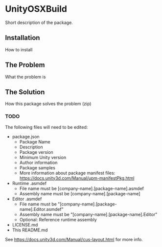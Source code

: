 # UnityOSXBuild

Short description of the package.

## Installation

How to install
 
## The Problem

What the problem is

## The Solution

How this package solves the problem (zip)


### TODO

The following files will need to be edited:

- package.json
  - Package Name
  - Description
  - Package version
  - Minimum Unity version
  - Author information
  - Package samples
  - More information about package manifest files: https://docs.unity3d.com/Manual/upm-manifestPkg.html
- Runtime .asmdef
  - File name must be [company-name].[package-name].asmdef
  - Assembly name must be [company-name].[package-name]
- Editor .asmdef
  - File name must be "[company-name].[package-name].Editor.asmdef"
  - Assembly name must be "[company-name].[package-name].Editor"
  - Optional: Reference runtime assembly
- LICENSE.md
- This README.md

See https://docs.unity3d.com/Manual/cus-layout.html for more info.